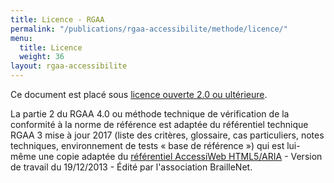 ```yaml
---
title: Licence - RGAA
permalink: "/publications/rgaa-accessibilite/methode/licence/"
menu:
  title: Licence
  weight: 36
layout: rgaa-accessibilite
---
```


Ce document est placé sous [licence ouverte 2.0 ou ultérieure](https://www.etalab.gouv.fr/licence-ouverte-open-licence).

La partie 2 du RGAA 4.0 ou méthode technique de vérification de la conformité à la norme de référence est adaptée du référentiel technique RGAA 3 mise à jour 2017 (liste des critères, glossaire, cas particuliers, notes techniques, environnement de tests « base de référence ») qui est lui-même une copie adaptée du [référentiel AccessiWeb HTML5/ARIA](http://www.accessiweb.org/index.php/accessiweb-html5aria-liste-deployee.html) - Version de travail du 19/12/2013 - Édité par l'association BrailleNet.